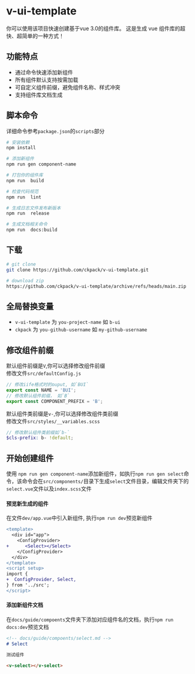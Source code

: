 # v-ui-template

你可以使用该项目快速创建基于vue 3.0的组件库。 这是生成 vue 组件库的超快、超简单的一种方式！

## 功能特点

+ 通过命令快速添加新组件
+ 所有组件默认支持按需加载
+ 可自定义组件前缀，避免组件名称、样式冲突
+ 支持组件库文档生成
## 脚本命令

详细命令参考`package.json`的`scripts`部分

```bash
# 安装依赖
npm install

# 添加新组件
npm run gen component-name

# 打包你的组件库
npm run  build

# 检查代码规范
npm run  lint

# 生成日志文件发布新版本
npm run  release

# 生成文档相关命令
npm run  docs:build
```


## 下载

```bash
# git clone
git clone https://github.com/ckpack/v-ui-template.git

# download zip
https://github.com/ckpack/v-ui-template/archive/refs/heads/main.zip
```

## 全局替换变量

+ `v-ui-template` 为 `you-project-name` 如 `b-ui`
+ `ckpack` 为 `you-github-username` 如 `my-github-username`

## 修改组件前缀

默认组件前缀是`V`,你可以选择修改组件前缀  
修改文件`src/defaultConfig.js`
```js
// 修改iife格式时的ouput, 如`BUI`
export const NAME = 'BUI'; 
// 修改默认组件前缀， 如`B`
export const COMPONENT_PREFIX = 'B';
```

默认组件类前缀是`v-`,你可以选择修改组件类前缀  
修改文件`src/styles/__variables.scss` 
```scss
// 修改默认组件类前缀如`b-`
$cls-prefix: b- !default;
```

## 开始创建组件

使用 `npm run gen component-name`添加新组件，如执行`npm run gen select`命令，该命令会在`src/components/`目录下生成`select`文件目录，编辑文件夹下的`select.vue`文件以及`index.scss`文件

#### 预览新生成的组件

在文件`dev/app.vue`中引入新组件, 执行`npm run dev`预览新组件
```diff
<template>
  <div id="app">
    <ConfigProvider>
+      <Select></Select>
    </ConfigProvider>
  </div>
</template>
<script setup>
import {
+  ConfigProvider, Select,
} from '../src';
</script>

```

#### 添加新组件文档

在`docs/guide/compoents`文件夹下添加对应组件名的文档，执行`npm run docs:dev`预览文档

```md
<!-- docs/guide/compoents/select.md -->
# Select

测试组件

<v-select></v-select>
```